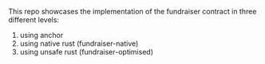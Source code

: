 This repo showcases the implementation of the fundraiser contract in three different levels:
1. using anchor
2. using native rust (fundraiser-native)
3. using unsafe rust (fundraiser-optimised)


